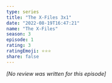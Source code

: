 ```yaml
---
type: series
title: "The X-Files 3x1"
date: "2022-08-19T16:47:21"
name: "The X-Files"
season: 3
episode: 1
rating: 3
ratingEmoji: ⭐️⭐️⭐️
share: false
---
```


_[No review was written for this episode]_
